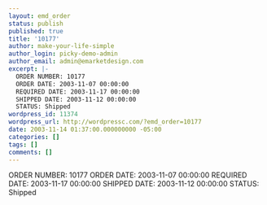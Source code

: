 ```yaml
---
layout: emd_order
status: publish
published: true
title: '10177'
author: make-your-life-simple
author_login: picky-demo-admin
author_email: admin@emarketdesign.com
excerpt: |-
  ORDER NUMBER: 10177
  ORDER DATE: 2003-11-07 00:00:00
  REQUIRED DATE: 2003-11-17 00:00:00
  SHIPPED DATE: 2003-11-12 00:00:00
  STATUS: Shipped
wordpress_id: 11374
wordpress_url: http://wordpressc.com/?emd_order=10177
date: 2003-11-14 01:37:00.000000000 -05:00
categories: []
tags: []
comments: []
---
```

ORDER NUMBER: 10177
ORDER DATE: 2003-11-07 00:00:00
REQUIRED DATE: 2003-11-17 00:00:00
SHIPPED DATE: 2003-11-12 00:00:00
STATUS: Shipped
